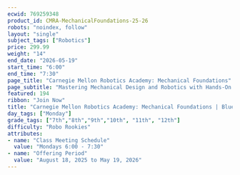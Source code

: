 ```yaml
---
ecwid: 769259348
product_id: CMRA-MechanicalFoundations-25-26
robots: "noindex, follow"
layout: "single"
subject_tags: ["Robotics"]
price: 299.99
weight: "14"
end_date: "2026-05-19"
start_time: "6:00"
end_time: "7:30"
page_title: "Carnegie Mellon Robotics Academy: Mechanical Foundations"
page_subtitle: "Mastering Mechanical Design and Robotics with Hands-On REV DUO Projects"
featured: 194
ribbon: "Join Now"
title: "Carnegie Mellon Robotics Academy: Mechanical Foundations | Blue Ridge Boost"
day_tags: ["Monday"]
grade_tags: ["7th","8th","9th","10th", "11th", "12th"]
difficulty: "Robo Rookies"
attributes:
- name: "Class Meeting Schedule"
  value: "Mondays 6:00 - 7:30"
- name: "Offering Period"
  value: "August 18, 2025 to May 19, 2026"
---
```

